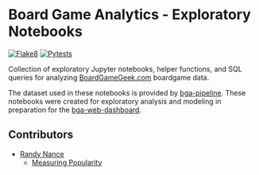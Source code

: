 # Board Game Analytics - Exploratory Notebooks

[![Flake8](https://github.com/boardgameanalytics/bga-notebooks/actions/workflows/flake8.yml/badge.svg)](https://github.com/boardgameanalytics/bga-notebooks/actions/workflows/flake8.yml)
[![Pytests](https://github.com/boardgameanalytics/bga-notebooks/actions/workflows/pytest.yml/badge.svg)](https://github.com/boardgameanalytics/bga-notebooks/actions/workflows/pytest.yml)

Collection of exploratory Jupyter notebooks, helper functions, and SQL queries for analyzing 
[BoardGameGeek.com](https://boardgamegeek.com) boardgame data.

The dataset used in these notebooks is provided by [bga-pipeline](https://github.com/boardgameanalytics/bga-pipeline).
These notebooks were created for exploratory analysis and modeling in preparation for the 
[bga-web-dashboard](https://github.com/boardgameanalytics/bga-web-dashboard).

## Contributors
- [Randy Nance](https://github.com/randynobx)
  - [Measuring Popularity](https://github.com/boardgameanalytics/bga-notebooks/blob/main/measuring_popularity.ipynb)
